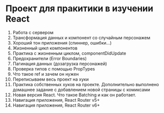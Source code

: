 # Проект для пракитики в изучении React

1. Работа с сервером
2. Трансформация данных и компонент со случайным персонажем
3. Хороший тон приложения (спиннер, ошибки...)
4. Жизненный цикл компонентов
5. Практика с жизненным циклом, componentDidUpdate
6. Предохранители (Error Boundaries)
7. Пагинация данных (дозагрузка персонажей)
8. Проверка типов с помощью PropTypes
9. Что такое ref и зачем он нужен
10. Переписываем весь проект на хуки
11. Практика собственных хуков на проекте. Дополнительно выполнено домашнее задание с добавлением новой страницы с комиксами
12. Новая версия React. Что такое Batching и как он работает.
13. Навигация приложения, React Router v5+
14. Навигация приложения, React Router v6+